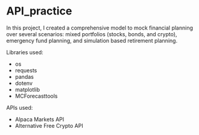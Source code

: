 # API_practice

In this project, I created a comprehensive model to mock financial planning over several scenarios: mixed portfolios (stocks, bonds, and crypto), emergency fund planning, and simulation based retirement planning. 

Libraries used:
 - os
 - requests
 - pandas
 - dotenv
 - matplotlib
 - MCForecasttools

APIs used:
 - Alpaca Markets API
 - Alternative Free Crypto API
